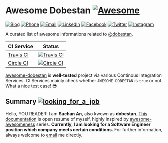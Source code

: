 # Awesome Dobestan [![Awesome](https://cdn.rawgit.com/sindresorhus/awesome/d7305f38d29fed78fa85652e3a63e154dd8e8829/media/badge.svg)](https://github.com/dobestan/awesome-dobestan)

[![Blog](https://img.shields.io/badge/blog-https://dobest.io-blue.svg?style=flat-square)](https://dobest.io/)
[![Phone](https://img.shields.io/badge/phone-+82.10.2220.5736-blue.svg?style=flat-square)]()
[![Email](https://img.shields.io/badge/Email-me@ansuchan.com-blue.svg?style=flat-square)](mailto:me@ansuchan.com)
[![LinkedIn](https://img.shields.io/badge/LinkedIn-dobestan-0077B5.svg?style=flat-square)](https://kr.linkedin.com/in/dobestan)
[![Facebook](https://img.shields.io/badge/Facebook-dobestan-3b5998.svg?style=flat-square)](https://www.facebook.com/dobestan)
[![Twitter](https://img.shields.io/badge/Twitter-dobestan-00aced.svg?style=flat-square)](https://twitter.com/dobestan)
[![Instagram](https://img.shields.io/badge/Instagram-dobestan-517fa4.svg?style=flat-square)](https://www.instagram.com/dobestan/)

A curated list of awesome informations related to [@dobestan](https://github.com/dobestan/).

| CI Service | Status |
| ---------- | ------ |
| [Travis CI](https://travis-ci.org/dobestan/awesome-dobestan) | [![Travis CI](https://img.shields.io/travis/dobestan/awesome-dobestan/master.svg?style=flat-square)](https://travis-ci.org/dobestan/awesome-dobestan) |
| [Circle CI](https://circleci.com/gh/dobestan/awesome-dobestan) | [![Circie CI](https://img.shields.io/circleci/project/dobestan/awesome-dobestan/master.svg?style=flat-square)](https://circleci.com/gh/dobestan/awesome-dobestan) |

[awesome-dobestan](https://github.com/dobestan/awesome-dobestan) is **well-tested** project via various Continous Integration Services.
CI Services mainly check whether `AWESOME_DOBESTAN` is `true` or not. What a nice test case! :sunglasses:


## Summary [![looking_for_a_job](https://img.shields.io/badge/looking_for_a_job-TRUE-brightgreen.svg?style=flat-square)]()

Hello, YOU READER! I am **Suchan An**, also kwown as **dobestan**. [This documentation](https://github.com/dobestan/awesome-dobestan)
is open resume of myself, highly inspired by [awesome-awesomeness](https://github.com/bayandin/awesome-awesomeness) series.
**Currently, I am looking for a Software Engineer position which company meets certain conditions.** For further information, always
welcome to [email](mailto:me@ansuchan.com) me directly.
